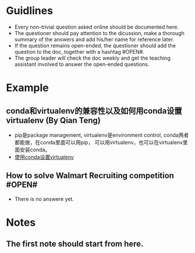 # Guidlines

* Every non-trivial question asked online should be documented here.  
* The questioner should pay attention to the dicussion, make a thorough summary of the answers and add his/her name for reference later.
* If the question remains open-ended, the questioner should add the question to the doc, together with a hashtag #OPEN#.
* The group leader will check the doc weekly and get the teaching assistant involved to answer the open-ended questions.

# Example
## conda和virtualenv的兼容性以及如何用conda设置virtualenv (By Qian Teng)

* pip是package management, virtualenv是environment control, conda两者都能做，在conda里面可以用pip， 可以用virtualenv，也可以在virtualenv里面安装conda。
* [使用conda设置virtualenv](https://uoa-eresearch.github.io/eresearch-cookbook/recipe/2014/11/20/conda/)

## How to solve Walmart Recruiting competition #OPEN# 
* There is no answere yet.


# Notes

## The first note should start from here.
